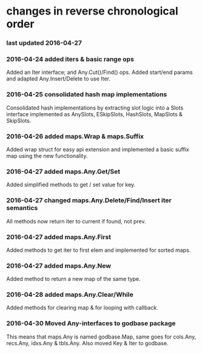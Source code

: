 # changes in reverse chronological order
### last updated 2016-04-27

### 2016-04-24 added iters & basic range ops
Added an Iter interface; and Any.Cut()/Find() ops. Added start/end params and adapted Any.Insert/Delete to use Iter.

### 2016-04-25 consolidated hash map implementations
Consolidated hash implementations by extracting slot logic into a Slots interface implemented as AnySlots, ESkipSlots, HashSlots, MapSlots & SkipSlots.

### 2016-04-26 added maps.Wrap & maps.Suffix
Added wrap struct for easy api extension and implemented a basic suffix map using the new functionality.

### 2016-04-27 added maps.Any.Get/Set
Added simplified methods to get / set value for key.

### 2016-04-27 changed maps.Any.Delete/Find/Insert iter semantics
All methods now return iter to current if found, not prev.

### 2016-04-27 added maps.Any.First
Added methods to get iter to first elem and implemented for sorted maps.

### 2016-04-27 added maps.Any.New
Added method to return a new map of the same type.

### 2016-04-28 added maps.Any.Clear/While
Added methods for clearing map & for looping with callback.

### 2016-04-30 Moved Any-interfaces to godbase package
This means that maps.Any is named godbase.Map, same goes for cols.Any, recs.Any, idxs.Any & tbls.Any.
Also moved Key & Iter to godbase.
